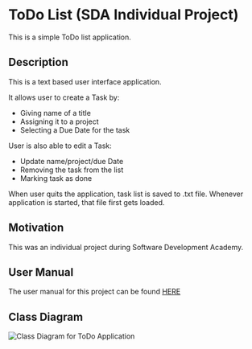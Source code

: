 # ToDo List (SDA Individual Project)

This is a simple ToDo list application. 

## Description

This is a text based user interface application. 

It allows user to create a Task by:
* Giving name of a title
* Assigning it to a project
* Selecting a Due Date for the task

User is also able to edit a Task:
* Update name/project/due Date
* Removing the task from the list
* Marking task as done

When user quits the application, task list is saved to .txt file. Whenever application is started, that file first gets loaded.

## Motivation
This was an individual project during Software Development Academy.

## User Manual 

The user manual for this project can be found [HERE](https://git.2020.school/irenej_bozovicar/ip/-/blob/master/USER_MANUAL.md) 

## Class Diagram
 
![](https://git.2020.school/irenej_bozovicar/ip/-/raw/master/Class%20Diagram.png?raw=true "Class Diagram for ToDo Application")
